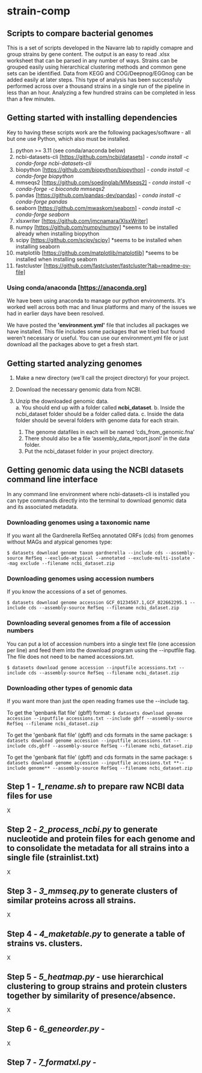 # strain-comp
## Scripts to compare bacterial genomes

This is a set of scripts developed in the Navarre lab to rapidly comapre and group strains by gene content.  The output is an easy to read .xlsx worksheet that can be parsed in any number of ways.  Strains can be grouped easily using hierarchical clustering methods and common gene sets can be identified. Data from KEGG and COG/Deepnog/EGGnog can be added easily at later steps.  This type of analysis has been successfuly performed across over a thousand strains in a single run of the pipeline in less than an hour.  Analyzing a few hundred strains can be completed in less than a few minutes.

## Getting started with installing dependencies ##

Key to having these scripts work are the following packages/software - all but one use Python, which also must be installed.
  1. python >= 3.11 (see conda/anaconda below)
  2. ncbi-datasets-cli [https://github.com/ncbi/datasets] - _conda install -c conda-forge ncbi-datasets-cli_
  3. biopython [https://github.com/biopython/biopython] - _conda install -c conda-forge biopython_
  4. mmseqs2 [https://github.com/soedinglab/MMseqs2] - _conda install -c conda-forge -c bioconda mmseqs2_
  5. pandas [https://github.com/pandas-dev/pandas] - _conda install -c conda-forge pandas_
  6. seaborn [https://github.com/mwaskom/seaborn] - _conda install -c conda-forge seaborn_
  7. xlsxwriter [https://github.com/jmcnamara/XlsxWriter]
  8. numpy [https://github.com/numpy/numpy] *seems to be installed already when installing biopython
  9. scipy [https://github.com/scipy/scipy] *seems to be installed when installing seaborn
  10. matplotlib [https://github.com/matplotlib/matplotlib] *seems to be installed when installing seaborn
  11. fastcluster [https://github.com/fastcluster/fastcluster?tab=readme-ov-file]
      
### Using conda/anaconda [https://anaconda.org] ###
We have been using anaconda to manage our python environments.  It's worked well across both mac and linux platforms and many of the issues we had in earlier days have been resolved.

We have posted the **'environment.yml'** file that includes all packages we have installed.
This file includes some packages that we tried but found weren't necessary or useful.
You can use our environment.yml file or just download all the packages above to get a fresh start.


## Getting started analyzing genomes ##

1.	Make a new directory (we'll call the project directory) for your project.

2.	Download the necessary genomic data from NCBI.

5.	Unzip the downloaded genomic data.  
  a.	You should end up with a folder called **ncbi_dataset**.
  b.	Inside the ncbi_dataset folder should be a folder called data.
  c.	Inside the data folder should be several folders with genome data for each strain.
    1.	The genome datafiles in each will be named ‘cds_from_genomic.fna’
    2.	There should also be a file ‘assembly_data_report.jsonl’ in the data folder.
    3.	Put the ncbi_dataset folder in your project directory.


## Getting genomic data using the NCBI datasets command line interface
In any command line environment where ncbi-datasets-cli is installed you can type commands directly into the terminal to download genomic data and its associated metadata.

### Downloading genomes using a taxonomic name

If you want all the Gardnerella RefSeq annotated ORFs (cds) from genomes without MAGs and atypical genomes type:

  `$ datasets download genome taxon gardnerella --include cds --assembly-source RefSeq --exclude-atypical --annotated --exclude-multi-isolate --mag exclude --filename ncbi_dataset.zip`

### Downloading genomes using accession numbers

If you know the accessions of a set of genomes.

  `$ datasets download genome accession GCF_01234567.1,GCF_022662295.1 --include cds --assembly-source RefSeq --filename ncbi_dataset.zip`

### Downloading several genomes from a file of accession numbers ###

You can put a lot of accession numbers into a single text file (one accession per line) and feed them into the download program using the --inputfile flag.  The file does not need to be named accessions.txt.

 `$ datasets download genome accession --inputfile accessions.txt --include cds --assembly-source RefSeq --filename ncbi_dataset.zip`

### Downloading other types of genomic data ###
If you want more than just the open reading frames use the --include tag.

To get the 'genbank flat file' (gbff) format:
 `$ datasets download genome accession --inputfile accessions.txt --include gbff --assembly-source RefSeq --filename ncbi_dataset.zip`

To get the 'genbank flat file' (gbff) and cds formats in the same package:
 `$ datasets download genome accession --inputfile accessions.txt --include cds,gbff --assembly-source RefSeq --filename ncbi_dataset.zip`

To get the 'genbank flat file' (gbff) and cds formats in the same package:
 `$ datasets download genome accession --inputfile accessions.txt **--include genome** --assembly-source RefSeq --filename ncbi_dataset.zip`

## Step 1 - _1_rename.sh_ to prepare raw NCBI data files for use

X

## Step 2 - _2_process_ncbi.py_ to generate nucleotide and protein files for each genome and to consolidate the metadata for all strains into a single file (strainlist.txt)

X

## Step 3 - _3_mmseq.py_ to generate clusters of similar proteins across all strains. 

X

## Step 4 - _4_maketable.py_ to generate a table of strains vs. clusters.

X

## Step 5 - _5_heatmap.py_ - use hierarchical clustering to group strains and protein clusters together by similarity of presence/absence. 

X

## Step 6 - _6_geneorder.py_ -

X

## Step 7 - _7_formatxl.py_ -

